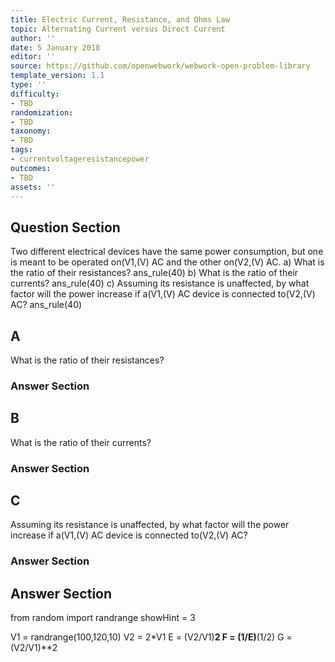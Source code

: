 ```yaml
---
title: Electric Current, Resistance, and Ohms Law
topic: Alternating Current versus Direct Current
author: ''
date: 5 January 2018
editor: ''
source: https://github.com/openwebwork/webwork-open-problem-library
template_version: 1.1
type: ''
difficulty:
- TBD
randomization:
- TBD
taxonomy:
- TBD
tags:
- currentvoltageresistancepower
outcomes:
- TBD
assets: ''
---
```


## Question Section 

Two different electrical devices have the same power consumption, but one is meant to be operated on(V1,(V) AC and the other on(V2,(V) AC.
a) What is the ratio of their resistances?
ans_rule(40)
b) What is the ratio of their currents?
ans_rule(40)
c) Assuming its resistance is unaffected, by what factor will the power increase if a(V1,(V) AC device is connected to(V2,(V) AC?
ans_rule(40)

## A
What is the ratio of their resistances?
### Answer Section
## B
What is the ratio of their currents?
### Answer Section
## C
Assuming its resistance is unaffected, by what factor will the power increase if a(V1,(V) AC device is connected to(V2,(V) AC?
### Answer Section


## Answer Section

from random import randrange
showHint = 3


V1 = randrange(100,120,10)
V2 = 2*V1
E = (V2/V1)**2
F = (1/E)**(1/2)
G = (V2/V1)**2